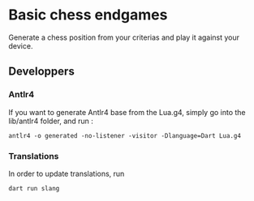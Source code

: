 # Basic chess endgames

Generate a chess position from your criterias and play it against your device.

## Developpers

### Antlr4

If you want to generate Antlr4 base from the Lua.g4, simply go into the lib/antlr4 folder, and run :

```
antlr4 -o generated -no-listener -visitor -Dlanguage=Dart Lua.g4

```

### Translations

In order to update translations, run

```
dart run slang
```
